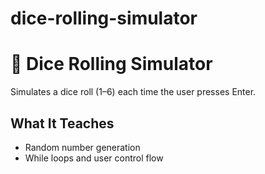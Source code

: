 # dice-rolling-simulator
# 🎲 Dice Rolling Simulator

Simulates a dice roll (1–6) each time the user presses Enter.

## What It Teaches
- Random number generation
- While loops and user control flow

